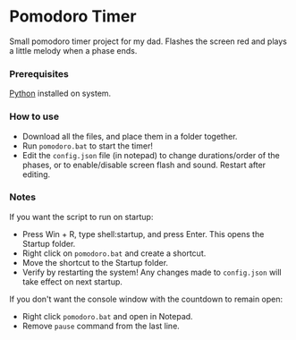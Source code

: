 # Pomodoro Timer

Small pomodoro timer project for my dad.
Flashes the screen red and plays a little melody when a phase ends.

### Prerequisites
[Python](https://www.python.org/downloads/) installed on system.

### How to use
- Download all the files, and place them in a folder together.
- Run `pomodoro.bat` to start the timer!
- Edit the `config.json` file (in notepad) to change durations/order of the phases, or to enable/disable screen flash and sound. Restart after editing.

### Notes
If you want the script to run on startup:
- Press Win + R, type shell:startup, and press Enter. This opens the Startup folder.
- Right click on `pomodoro.bat` and create a shortcut.
- Move the shortcut to the Startup folder.
- Verify by restarting the system! Any changes made to `config.json` will take effect on next startup.

If you don't want the console window with the countdown to remain open:
- Right click `pomodoro.bat` and open in Notepad.
- Remove `pause` command from the last line.

